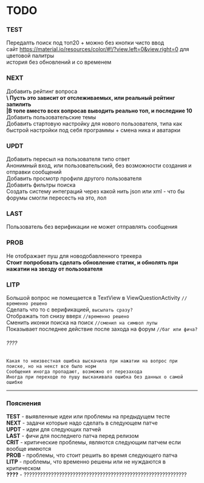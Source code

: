 # TODO

### TEST
Передалть поиск под топ20 + можно без кнопки чисто ввод </br>
сайт https://material.io/resources/color/#!/?view.left=0&view.right=0 для цветовой палитры </br>
история без обновлений и со временем </br>

### NEXT
Добавить рейтинг вопроса </br>
**\ Пусть это зависит от отслеживаемых, или реальный рейтинг запилить** </br>
**|В топе вместо всех вопросав выводить реально топ, и последние 10** </br>
Добавить пользовательские темы </br>
Добавить стартовую настройку для нового пользователя, типа как быстрой настройки под себя программы + смена ника и аватарки </br>

### UPDT 
Добавить пересыл на пользователя типо ответ </br>
Анонимный вход, или пользовательский, без возможности создания и отправки сообщений </br>
Добавить просмотр профиля другого пользователя </br>
Добавить фильтры поиска </br>
Создать систему интеграций через какой нить json или xml - что бы форумы смогли пересесть на это, лол </br>

### LAST
Пользователь без верификации не может отправлять сообщения </br>

### PROB
Не отображает пуш для новодобавленного трекера </br>
**Cтоит попробовать сделать обновление статик, и обнолять при нажатии на звезду от пользователя** </br>

### LITP
Большой вопрос не помещается в TextView в ViewQuestionActivity `//временно решено` </br>
Сделать что то с верификацией, `высылать сразу?` </br>
Отображать топ снизу вверх `//временно решено` </br>
Сменить иконки поиска на поиск `//сменил на символ лупы` </br>
Показывает последнее действие после захода на форум `//баг или фича?` </br>

###### ????
    Какая то неизвестная ошибка выскачила при нажатии на вопрос при поиске, но на некст все было норм
    Сообщения иногда пропадают, возможно от перезахода
    Иногда при переходе по пушу выскакивала ошибка без данных о самой ошибке
    
***
### Пояснения
**TEST** - выявленные идеи или проблемы на предыдущем тесте </br>
**NEXT** - задачи которые надо сделать в следующем патче </br>
**UPDT** - идеи для следующих патчей </br>
**LAST** - фичи для последнего патча перед релизом </br>
**CRIT** - критические проблемы, являются следующим патчем если вообще имеются </br>
**PROB** - проблемы, что стоит решить во время следующего патча </br>
**LITP** - проблемы, что временно решены или не нуждаются в критическом </br>
**????** - ???????????????????????????????????????????????????????????? </br>
